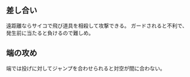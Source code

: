 ## 差し合い

遠距離ならサイコで飛び道具を相殺して攻撃できる。
ガードされると不利で、発生前に当たると負けるので難しめ。

## 端の攻め

端では投げに対してジャンプを合わせられると対空が間に合わない。
